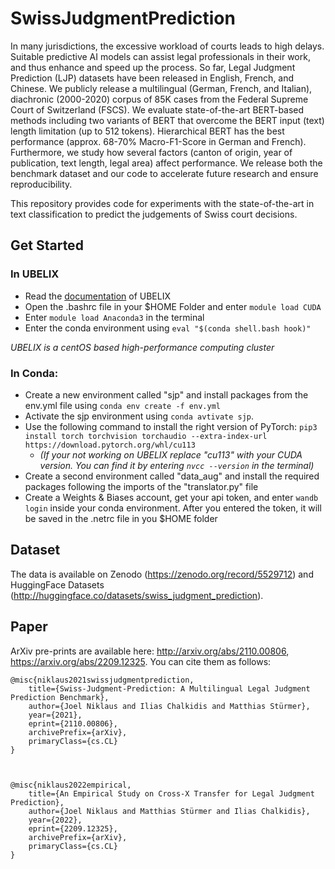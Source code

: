 # SwissJudgmentPrediction
In many jurisdictions, the excessive workload of courts leads to high delays. Suitable predictive AI models can assist legal professionals in their work, and thus enhance and speed up the process. So far, Legal Judgment Prediction (LJP) datasets have been released in English, French, and Chinese. We publicly release a multilingual (German, French, and Italian), diachronic (2000-2020) corpus of 85K cases from the Federal Supreme Court of Switzerland (FSCS). We evaluate state-of-the-art BERT-based methods including two variants of BERT that overcome the BERT input (text) length limitation (up to 512 tokens). Hierarchical BERT has the best performance (approx. 68-70% Macro-F1-Score in German and French). Furthermore, we study how several factors (canton of origin, year of publication, text length, legal area) affect performance. We release both the benchmark dataset and our code to accelerate future research and ensure reproducibility.

This repository provides code for experiments with the state-of-the-art in text classification to predict the judgements of Swiss court decisions.

## Get Started
### In UBELIX
* Read the [documentation](https://hpc-unibe-ch.github.io/quick-start.html) of UBELIX
* Open the .bashrc file in your $HOME Folder and enter `module load CUDA`
* Enter `module load Anaconda3` in the terminal
* Enter the conda environment using `eval "$(conda shell.bash hook)"`

_UBELIX is a centOS based high-performance computing cluster_

### In Conda:
* Create a new environment called "sjp" and install packages from the env.yml file using `conda env create -f env.yml`
* Activate the sjp environment using `conda avtivate sjp`.
* Use the following command to install the right version of PyTorch: `pip3 install torch torchvision torchaudio --extra-index-url https://download.pytorch.org/whl/cu113` 
  * _(If your not working on UBELIX replace "cu113" with your CUDA version. You can find it by entering `nvcc --version` in the terminal)_
* Create a second environment called "data_aug" and install the required packages following the imports of the "translator.py" file
* Create a Weights & Biases account, get your api token, and enter `wandb login` inside your conda environment. After you entered the token, it will be saved in the .netrc file in you $HOME folder


## Dataset
The data is available on Zenodo (https://zenodo.org/record/5529712) and HuggingFace Datasets (http://huggingface.co/datasets/swiss_judgment_prediction). 

## Paper
ArXiv pre-prints are available here: http://arxiv.org/abs/2110.00806, https://arxiv.org/abs/2209.12325.
You can cite them as follows: 

    @misc{niklaus2021swissjudgmentprediction,
        title={Swiss-Judgment-Prediction: A Multilingual Legal Judgment Prediction Benchmark},
        author={Joel Niklaus and Ilias Chalkidis and Matthias Stürmer},
        year={2021},
        eprint={2110.00806},
        archivePrefix={arXiv},
        primaryClass={cs.CL}
    }



    @misc{niklaus2022empirical,
        title={An Empirical Study on Cross-X Transfer for Legal Judgment Prediction},
        author={Joel Niklaus and Matthias Stürmer and Ilias Chalkidis},
        year={2022},
        eprint={2209.12325},
        archivePrefix={arXiv},
        primaryClass={cs.CL}
    }
